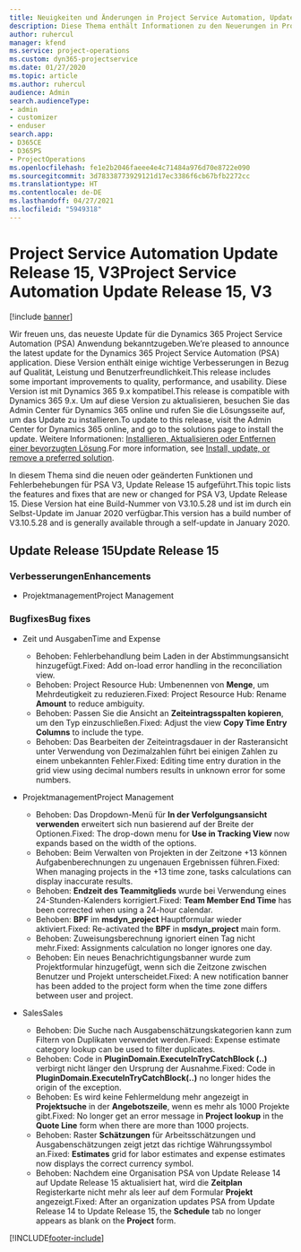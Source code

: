 ```yaml
---
title: Neuigkeiten und Änderungen in Project Service Automation, Update Release 15, V3
description: Diese Thema enthält Informationen zu den Neuerungen in Project Service Automation Release 15, V3.
author: ruhercul
manager: kfend
ms.service: project-operations
ms.custom: dyn365-projectservice
ms.date: 01/27/2020
ms.topic: article
ms.author: ruhercul
audience: Admin
search.audienceType:
- admin
- customizer
- enduser
search.app:
- D365CE
- D365PS
- ProjectOperations
ms.openlocfilehash: fe1e2b2046faeee4e4c71484a976d70e8722e090
ms.sourcegitcommit: 3d78338773929121d17ec3386f6cb67bfb2272cc
ms.translationtype: HT
ms.contentlocale: de-DE
ms.lasthandoff: 04/27/2021
ms.locfileid: "5949318"
---
```

# <a name="project-service-automation-update-release-15-v3"></a><span data-ttu-id="4dd35-103">Project Service Automation Update Release 15, V3</span><span class="sxs-lookup"><span data-stu-id="4dd35-103">Project Service Automation Update Release 15, V3</span></span>

[!include [banner](../includes/psa-now-project-operations.md)]

<span data-ttu-id="4dd35-104">Wir freuen uns, das neueste Update für die Dynamics 365 Project Service Automation (PSA) Anwendung bekanntzugeben.</span><span class="sxs-lookup"><span data-stu-id="4dd35-104">We’re pleased to announce the latest update for the Dynamics 365 Project Service Automation (PSA) application.</span></span> <span data-ttu-id="4dd35-105">Diese Version enthält einige wichtige Verbesserungen in Bezug auf Qualität, Leistung und Benutzerfreundlichkeit.</span><span class="sxs-lookup"><span data-stu-id="4dd35-105">This release includes some important improvements to quality, performance, and usability.</span></span> <span data-ttu-id="4dd35-106">Diese Version ist mit Dynamics 365 9.x kompatibel.</span><span class="sxs-lookup"><span data-stu-id="4dd35-106">This release is compatible with Dynamics 365 9.x.</span></span> <span data-ttu-id="4dd35-107">Um auf diese Version zu aktualisieren, besuchen Sie das Admin Center für Dynamics 365 online und rufen Sie die Lösungsseite auf, um das Update zu installieren.</span><span class="sxs-lookup"><span data-stu-id="4dd35-107">To update to this release, visit the Admin Center for Dynamics 365 online, and go to the solutions page to install the update.</span></span> <span data-ttu-id="4dd35-108">Weitere Informationen: [Installieren, Aktualisieren oder Entfernen einer bevorzugten Lösung](/power-platform/admin/install-remove-preferred-solution).</span><span class="sxs-lookup"><span data-stu-id="4dd35-108">For more information, see [Install, update, or remove a preferred solution](/power-platform/admin/install-remove-preferred-solution).</span></span>

<span data-ttu-id="4dd35-109">In diesem Thema sind die neuen oder geänderten Funktionen und Fehlerbehebungen für PSA V3, Update Release 15 aufgeführt.</span><span class="sxs-lookup"><span data-stu-id="4dd35-109">This topic lists the features and fixes that are new or changed for PSA V3, Update Release 15.</span></span> <span data-ttu-id="4dd35-110">Diese Version hat eine Build-Nummer von V3.10.5.28 und ist im durch ein Selbst-Update im Januar 2020 verfügbar.</span><span class="sxs-lookup"><span data-stu-id="4dd35-110">This version has a build number of V3.10.5.28 and is generally available through a self-update in January 2020.</span></span>

## <a name="update-release-15"></a><span data-ttu-id="4dd35-111">Update Release 15</span><span class="sxs-lookup"><span data-stu-id="4dd35-111">Update Release 15</span></span> 

### <a name="enhancements"></a><span data-ttu-id="4dd35-112">Verbesserungen</span><span class="sxs-lookup"><span data-stu-id="4dd35-112">Enhancements</span></span>

- <span data-ttu-id="4dd35-113">Projektmanagement</span><span class="sxs-lookup"><span data-stu-id="4dd35-113">Project Management</span></span>

### <a name="bug-fixes"></a><span data-ttu-id="4dd35-114">Bugfixes</span><span class="sxs-lookup"><span data-stu-id="4dd35-114">Bug fixes</span></span>

- <span data-ttu-id="4dd35-115">Zeit und Ausgaben</span><span class="sxs-lookup"><span data-stu-id="4dd35-115">Time and Expense</span></span>

  - <span data-ttu-id="4dd35-116">Behoben: Fehlerbehandlung beim Laden in der Abstimmungsansicht hinzugefügt.</span><span class="sxs-lookup"><span data-stu-id="4dd35-116">Fixed: Add on-load error handling in the reconciliation view.</span></span>
  - <span data-ttu-id="4dd35-117">Behoben: Project Resource Hub: Umbenennen von **Menge**, um Mehrdeutigkeit zu reduzieren.</span><span class="sxs-lookup"><span data-stu-id="4dd35-117">Fixed: Project Resource Hub: Rename **Amount** to reduce ambiguity.</span></span>
  - <span data-ttu-id="4dd35-118">Behoben: Passen Sie die Ansicht an **Zeiteintragsspalten kopieren**, um den Typ einzuschließen.</span><span class="sxs-lookup"><span data-stu-id="4dd35-118">Fixed: Adjust the view **Copy Time Entry Columns** to include the type.</span></span>
  - <span data-ttu-id="4dd35-119">Behoben: Das Bearbeiten der Zeiteintragsdauer in der Rasteransicht unter Verwendung von Dezimalzahlen führt bei einigen Zahlen zu einem unbekannten Fehler.</span><span class="sxs-lookup"><span data-stu-id="4dd35-119">Fixed: Editing time entry duration in the grid view using decimal numbers results in unknown error for some numbers.</span></span>

- <span data-ttu-id="4dd35-120">Projektmanagement</span><span class="sxs-lookup"><span data-stu-id="4dd35-120">Project Management</span></span>

  - <span data-ttu-id="4dd35-121">Behoben: Das Dropdown-Menü für **In der Verfolgungsansicht verwenden** erweitert sich nun basierend auf der Breite der Optionen.</span><span class="sxs-lookup"><span data-stu-id="4dd35-121">Fixed: The drop-down menu for **Use in Tracking View** now expands based on the width of the options.</span></span>
  - <span data-ttu-id="4dd35-122">Behoben: Beim Verwalten von Projekten in der Zeitzone +13 können Aufgabenberechnungen zu ungenauen Ergebnissen führen.</span><span class="sxs-lookup"><span data-stu-id="4dd35-122">Fixed: When managing projects in the +13 time zone, tasks calculations can display inaccurate results.</span></span>
  - <span data-ttu-id="4dd35-123">Behoben: **Endzeit des Teammitglieds** wurde bei Verwendung eines 24-Stunden-Kalenders korrigiert.</span><span class="sxs-lookup"><span data-stu-id="4dd35-123">Fixed: **Team Member End Time** has been corrected when using a 24-hour calendar.</span></span>
  - <span data-ttu-id="4dd35-124">Behoben: **BPF** im **msdyn_project** Hauptformular wieder aktiviert.</span><span class="sxs-lookup"><span data-stu-id="4dd35-124">Fixed: Re-activated the **BPF** in **msdyn_project** main form.</span></span>
  - <span data-ttu-id="4dd35-125">Behoben: Zuweisungsberechnung ignoriert einen Tag nicht mehr.</span><span class="sxs-lookup"><span data-stu-id="4dd35-125">Fixed: Assignments calculation no longer ignores one day.</span></span>
  - <span data-ttu-id="4dd35-126">Behoben: Ein neues Benachrichtigungsbanner wurde zum Projektformular hinzugefügt, wenn sich die Zeitzone zwischen Benutzer und Projekt unterscheidet.</span><span class="sxs-lookup"><span data-stu-id="4dd35-126">Fixed: A new notification banner has been added to the project form when the time zone differs between user and project.</span></span>

- <span data-ttu-id="4dd35-127">Sales</span><span class="sxs-lookup"><span data-stu-id="4dd35-127">Sales</span></span>

  - <span data-ttu-id="4dd35-128">Behoben: Die Suche nach Ausgabenschätzungskategorien kann zum Filtern von Duplikaten verwendet werden.</span><span class="sxs-lookup"><span data-stu-id="4dd35-128">Fixed: Expense estimate category lookup can be used to filter duplicates.</span></span>
  - <span data-ttu-id="4dd35-129">Behoben: Code in **PluginDomain.ExecuteInTryCatchBlock (..)** verbirgt nicht länger den Ursprung der Ausnahme.</span><span class="sxs-lookup"><span data-stu-id="4dd35-129">Fixed: Code in **PluginDomain.ExecuteInTryCatchBlock(..)** no longer hides the origin of the exception.</span></span>
  - <span data-ttu-id="4dd35-130">Behoben: Es wird keine Fehlermeldung mehr angezeigt in **Projektsuche** in der **Angebotszeile**, wenn es mehr als 1000 Projekte gibt.</span><span class="sxs-lookup"><span data-stu-id="4dd35-130">Fixed: No longer get an error message in **Project lookup** in the **Quote Line** form when there are more than 1000 projects.</span></span>
  - <span data-ttu-id="4dd35-131">Behoben: Raster **Schätzungen** für Arbeitsschätzungen und Ausgabenschätzungen zeigt jetzt das richtige Währungssymbol an.</span><span class="sxs-lookup"><span data-stu-id="4dd35-131">Fixed: **Estimates** grid for labor estimates and expense estimates now displays the correct currency symbol.</span></span>
  - <span data-ttu-id="4dd35-132">Behoben: Nachdem eine Organisation PSA von Update Release 14 auf Update Release 15 aktualisiert hat, wird die **Zeitplan** Registerkarte nicht mehr als leer auf dem Formular **Projekt** angezeigt.</span><span class="sxs-lookup"><span data-stu-id="4dd35-132">Fixed: After an organization updates PSA from Update Release 14 to Update Release 15, the **Schedule** tab no longer appears as blank on the **Project** form.</span></span>


[!INCLUDE[footer-include](../includes/footer-banner.md)]